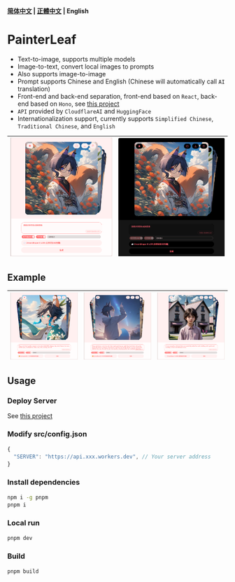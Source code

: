 **[简体中文](README_ZH_CN.md) | [正體中文](README_ZH_TW.md) | English**

# PainterLeaf
- Text-to-image, supports multiple models
- Image-to-text, convert local images to prompts
- Also supports image-to-image
- Prompt supports Chinese and English (Chinese will automatically call `AI` translation)
- Front-end and back-end separation, front-end based on `React`, back-end based on `Hono`, see [this project](https://github.com/LeafYeeXYZ/MyAPIs)
- `API` provided by `CloudflareAI` and `HuggingFace`
- Internationalization support, currently supports `Simplified Chinese`, `Traditional Chinese`, and `English`

|![](./readme/light.png)|![](./readme/dark.png)|
|:---:|:---:|

## Example
|![](./readme/example2.png)|![](./readme/example3.png)|![](./readme/example4.png)|
|:---:|:---:|:---:|

## Usage
### Deploy Server
See [this project](https://github.com/LeafYeeXYZ/MyAPIs)

### Modify src/config.json
```javascript
{
  "SERVER": "https://api.xxx.workers.dev", // Your server address
}
```

### Install dependencies
```bash
npm i -g pnpm
pnpm i
```

### Local run
```bash
pnpm dev
```

### Build
```bash
pnpm build
```
